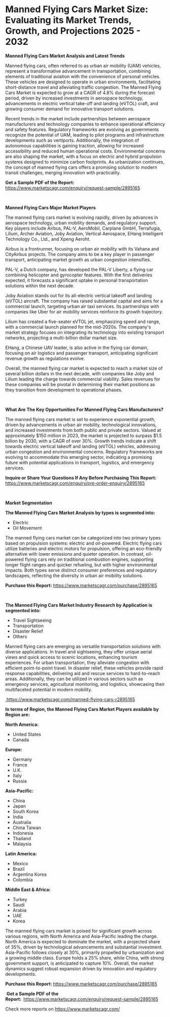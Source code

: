 <p><h1>Manned Flying Cars Market Size: Evaluating its Market Trends, Growth, and Projections 2025 - 2032</h1></p><p><strong>Manned Flying Cars Market Analysis and Latest Trends</strong></p>
<p><p>Manned flying cars, often referred to as urban air mobility (UAM) vehicles, represent a transformative advancement in transportation, combining elements of traditional aviation with the convenience of personal vehicles. These vehicles are designed to operate in urban environments, facilitating short-distance travel and alleviating traffic congestion. The Manned Flying Cars Market is expected to grow at a CAGR of 4.8% during the forecast period, driven by increased investments in aerospace technology, advancements in electric vertical take-off and landing (eVTOL) craft, and growing consumer demand for innovative transport solutions.</p><p>Recent trends in the market include partnerships between aerospace manufacturers and technology companies to enhance operational efficiency and safety features. Regulatory frameworks are evolving as governments recognize the potential of UAM, leading to pilot programs and infrastructure developments such as vertiports. Additionally, the integration of autonomous capabilities is gaining traction, allowing for increased accessibility and reduced human operational costs. Environmental concerns are also shaping the market, with a focus on electric and hybrid propulsion systems designed to minimize carbon footprints. As urbanization continues, the concept of manned flying cars offers a promising solution to modern transit challenges, merging innovation with practicality.</p></p>
<p><strong>Get a Sample PDF of the Report:&nbsp;</strong> <a href="https://www.marketscagr.com/enquiry/request-sample/2895165?utm_campaign=2795&utm_medium=2&utm_source=Github&utm_content=ia&utm_term=15032025&utm_id=manned-flying-cars">https://www.marketscagr.com/enquiry/request-sample/2895165</a></p>
<p>&nbsp;</p>
<p><strong>Manned Flying Cars Major Market Players</strong></p>
<p><p>The manned flying cars market is evolving rapidly, driven by advances in aerospace technology, urban mobility demands, and regulatory support. Key players include Airbus, PAL-V, AeroMobil, Carplane GmbH, Terrafugia, Lilium, Archer Aviation, Joby Aviation, Vertical Aerospace, EHang Intelligent Technology Co., Ltd., and Xpeng Aeroht.</p><p>Airbus is a frontrunner, focusing on urban air mobility with its Vahana and CityAirbus projects. The company aims to be a key player in passenger transport, anticipating market growth as urban congestion intensifies. </p><p>PAL-V, a Dutch company, has developed the PAL-V Liberty, a flying car combining helicopter and gyrocopter features. With the first deliveries expected, it forecasts a significant uptake in personal transportation solutions within the next decade.</p><p>Joby Aviation stands out for its all-electric vertical takeoff and landing (eVTOL) aircraft. The company has raised substantial capital and aims for a commercial launch, targeting urban air taxi services. Its partnerships with companies like Uber for air mobility services reinforce its growth trajectory.</p><p>Lilium has created a five-seater eVTOL jet, emphasizing speed and range, with a commercial launch planned for the mid-2020s. The company's market strategy focuses on integrating its technology into existing transport networks, projecting a multi-billion dollar market size.</p><p>EHang, a Chinese UAV leader, is also active in the flying car domain, focusing on air logistics and passenger transport, anticipating significant revenue growth as regulations evolve.</p><p>Overall, the manned flying car market is expected to reach a market size of several billion dollars in the next decade, with companies like Joby and Lilium leading the charge towards commercial viability. Sales revenues for these companies will be pivotal in determining their market positions as they transition from development to operational phases.</p></p>
<p>&nbsp;</p>
<p><strong>What Are The Key Opportunities For Manned Flying Cars Manufacturers?</strong></p>
<p><p>The manned flying cars market is set to experience exponential growth, driven by advancements in urban air mobility, technological innovations, and increased investments from both public and private sectors. Valued at approximately $150 million in 2023, the market is projected to surpass $1.5 billion by 2030, with a CAGR of over 30%. Growth trends indicate a shift towards electric vertical takeoff and landing (eVTOL) vehicles, addressing urban congestion and environmental concerns. Regulatory frameworks are evolving to accommodate this emerging sector, indicating a promising future with potential applications in transport, logistics, and emergency services.</p></p>
<p><strong>Inquire or Share Your Questions If Any Before Purchasing This Report:</strong> <a href="https://www.marketscagr.com/enquiry/pre-order-enquiry/2895165?utm_campaign=2795&utm_medium=2&utm_source=Github&utm_content=ia&utm_term=15032025&utm_id=manned-flying-cars">https://www.marketscagr.com/enquiry/pre-order-enquiry/2895165</a></p>
<p>&nbsp;</p>
<p><strong>Market Segmentation</strong></p>
<p><strong>The Manned Flying Cars Market Analysis by types is segmented into:</strong></p>
<p><ul><li>Electric</li><li>Oil Movement</li></ul></p>
<p><p>The manned flying cars market can be categorized into two primary types based on propulsion systems: electric and oil-powered. Electric flying cars utilize batteries and electric motors for propulsion, offering an eco-friendly alternative with lower emissions and quieter operation. In contrast, oil-powered flying cars rely on traditional combustion engines, supporting longer flight ranges and quicker refueling, but with higher environmental impacts. Both types serve distinct consumer preferences and regulatory landscapes, reflecting the diversity in urban air mobility solutions.</p></p>
<p><strong>Purchase this Report:&nbsp;</strong><a href="https://www.marketscagr.com/purchase/2895165?utm_campaign=2795&utm_medium=2&utm_source=Github&utm_content=ia&utm_term=15032025&utm_id=manned-flying-cars">https://www.marketscagr.com/purchase/2895165</a></p>
<p>&nbsp;</p>
<p><strong>The Manned Flying Cars Market Industry Research by Application is segmented into:</strong></p>
<p><ul><li>Travel Sightseeing</li><li>Transportation</li><li>Disaster Relief</li><li>Others</li></ul></p>
<p><p>Manned flying cars are emerging as versatile transportation solutions with diverse applications. In travel and sightseeing, they offer unique aerial views and quick access to scenic locations, enhancing tourism experiences. For urban transportation, they alleviate congestion with efficient point-to-point travel. In disaster relief, these vehicles provide rapid response capabilities, delivering aid and rescue services to hard-to-reach areas. Additionally, they can be utilized in various sectors such as emergency services, agricultural monitoring, and logistics, showcasing their multifaceted potential in modern mobility.</p></p>
<p><a href="https://www.marketscagr.com/manned-flying-cars-r2895165?utm_campaign=2795&utm_medium=2&utm_source=Github&utm_content=ia&utm_term=15032025&utm_id=manned-flying-cars">&nbsp;https://www.marketscagr.com/manned-flying-cars-r2895165</a></p>
<p><strong>In terms of Region, the Manned Flying Cars Market Players available by Region are:</strong></p>
<p>
    <p> <strong> North America: </strong>
        <ul>
            <li>United States</li>
            <li>Canada</li>
        </ul>
        </p> 
    <p> <strong> Europe: </strong>
        <ul>
            <li>Germany</li>
            <li>France</li>
            <li>U.K.</li>
            <li>Italy</li>
            <li>Russia</li>
        </ul>
        </p> 
    <p> <strong> Asia-Pacific: </strong>
        <ul>
            <li>China</li>
            <li>Japan</li>
            <li>South Korea</li>
            <li>India</li>
            <li>Australia</li>
            <li>China Taiwan</li>
            <li>Indonesia</li>
            <li>Thailand</li>
            <li>Malaysia</li>
        </ul>
        </p> 
    <p> <strong> Latin America: </strong>
        <ul>
            <li>Mexico</li>
            <li>Brazil</li>
            <li>Argentina Korea</li>
            <li>Colombia</li>
        </ul>
        </p> 
    <p> <strong> Middle East & Africa: </strong>
        <ul>
            <li>Turkey</li>
            <li>Saudi</li>
            <li>Arabia</li>
            <li>UAE</li>
            <li>Korea</li>
        </ul>
    </p>
    </p>
<p><p>The manned flying cars market is poised for significant growth across various regions, with North America and Asia-Pacific leading the charge. North America is expected to dominate the market, with a projected share of 35%, driven by technological advancements and substantial investment. Asia-Pacific follows closely at 30%, primarily propelled by urbanization and a growing middle class. Europe holds a 25% share, while China, with strong government support, is anticipated to capture 10%. Overall, the market dynamics suggest robust expansion driven by innovation and regulatory developments.</p></p>
<p><strong>Purchase this Report: </strong><a href="https://www.marketscagr.com/purchase/2895165?utm_campaign=2795&utm_medium=2&utm_source=Github&utm_content=ia&utm_term=15032025&utm_id=manned-flying-cars">https://www.marketscagr.com/purchase/2895165</a></p>
<p>&nbsp;<strong>Get a Sample PDF of the Report:&nbsp;&nbsp;</strong><a href="https://www.marketscagr.com/enquiry/request-sample/2895165?utm_campaign=2795&utm_medium=2&utm_source=Github&utm_content=ia&utm_term=15032025&utm_id=manned-flying-cars">https://www.marketscagr.com/enquiry/request-sample/2895165</a></p>
<p><strong></strong></p>
<p>Check more reports on <a href="https://www.marketscagr.com/?utm_campaign=2795&utm_medium=2&utm_source=Github&utm_content=ia&utm_term=15032025&utm_id=manned-flying-cars">https://www.marketscagr.com/</a></p>